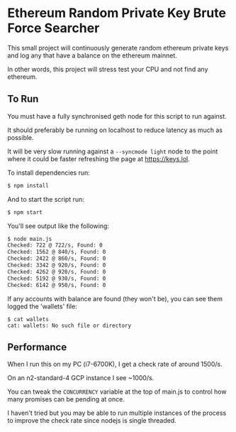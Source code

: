 # Ethereum Random Private Key Brute Force Searcher

This small project will continuously generate random ethereum private keys and log any that have a balance on the ethereum mainnet.

In other words, this project will stress test your CPU and not find any ethereum.

## To Run

You must have a fully synchronised geth node for this script to run against.

It should preferably be running on localhost to reduce latency as much as possible.

It will be very slow running against a `--syncmode light` node to the point where it could be faster refreshing the page at https://keys.lol.

To install dependencies run:

```sh
$ npm install
```

And to start the script run:

```sh
$ npm start
```

You'll see output like the following:

```sh
$ node main.js
Checked: 722 @ 722/s, Found: 0
Checked: 1562 @ 840/s, Found: 0
Checked: 2422 @ 860/s, Found: 0
Checked: 3342 @ 920/s, Found: 0
Checked: 4262 @ 920/s, Found: 0
Checked: 5192 @ 930/s, Found: 0
Checked: 6142 @ 950/s, Found: 0
```

If any accounts with balance are found (they won't be), you can see them logged the 'wallets' file:

```
$ cat wallets
cat: wallets: No such file or directory
```

## Performance

When I run this on my PC (i7-6700K), I get a check rate of around 1500/s.

On an n2-standard-4 GCP instance I see ~1000/s.

You can tweak the `CONCURRENCY` variable at the top of main.js to control how many promises can be pending at once.

I haven't tried but you may be able to run multiple instances of the process to improve the check rate since nodejs is single threaded.
